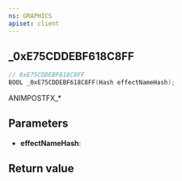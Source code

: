 ```yaml
---
ns: GRAPHICS
apiset: client
---
```

## _0xE75CDDEBF618C8FF

```c
// 0xE75CDDEBF618C8FF
BOOL _0xE75CDDEBF618C8FF(Hash effectNameHash);
```

ANIMPOSTFX_*

## Parameters
* **effectNameHash**:

## Return value